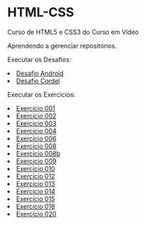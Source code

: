 # HTML-CSS
 Curso de HTML5 e CSS3 do Curso em Vídeo

 Aprendendo a gerenciar repositórios.
 
Executar os Desafios:
<li><a href="https://nanafonseca.github.io/HTML-CSS/Desafios/desafioandroid/desafio2.html">Desafio Android</a></li>
<li><a href="https://nanafonseca.github.io/projeto-cordel/">Desafio Cordel</a></li>
<p> </p>
Executar os Exercícios:
<p></p>
<li><a href="https://nanafonseca.github.io/HTML-CSS/Exerc%C3%ADcios/ex001/">Exercício 001</a>
<li><a href="https://nanafonseca.github.io/HTML-CSS/Exerc%C3%ADcios/ex002/">Exercício 002</a>
<li><a href="https://nanafonseca.github.io/HTML-CSS/Exerc%C3%ADcios/ex003/">Exercício 003</a>
<li><a href="https://nanafonseca.github.io/HTML-CSS/Exerc%C3%ADcios/ex004/">Exercício 004</a>
<li><a href="https://nanafonseca.github.io/HTML-CSS/Exerc%C3%ADcios/ex006/">Exercício 006</a>
<li><a href="https://nanafonseca.github.io/HTML-CSS/Exerc%C3%ADcios/ex008/">Exercício 008</a>
<li><a href="https://nanafonseca.github.io/HTML-CSS/Exerc%C3%ADcios/ex008b/">Exercício 008b</a>
<li><a href="https://nanafonseca.github.io/HTML-CSS/Exerc%C3%ADcios/ex009/">Exercício 009</a>
<li><a href="https://nanafonseca.github.io/HTML-CSS/Exerc%C3%ADcios/ex010/">Exercício 010</a>
<li><a href="https://nanafonseca.github.io/HTML-CSS/Exerc%C3%ADcios/ex012/">Exercício 012</a>
<li><a href="https://nanafonseca.github.io/HTML-CSS/Exerc%C3%ADcios/ex013/">Exercício 013</a>
<li><a href="https://nanafonseca.github.io/HTML-CSS/Exerc%C3%ADcios/ex014/">Exercício 014</a>
<li><a href="https://nanafonseca.github.io/HTML-CSS/Exerc%C3%ADcios/ex015/">Exercício 015</a>
<li><a href="https://nanafonseca.github.io/HTML-CSS/Exerc%C3%ADcios/ex018/">Exercício 018</a>
<li><a href="https://nanafonseca.github.io/HTML-CSS/Exerc%C3%ADcios/ex020/">Exercício 020</a></li>
